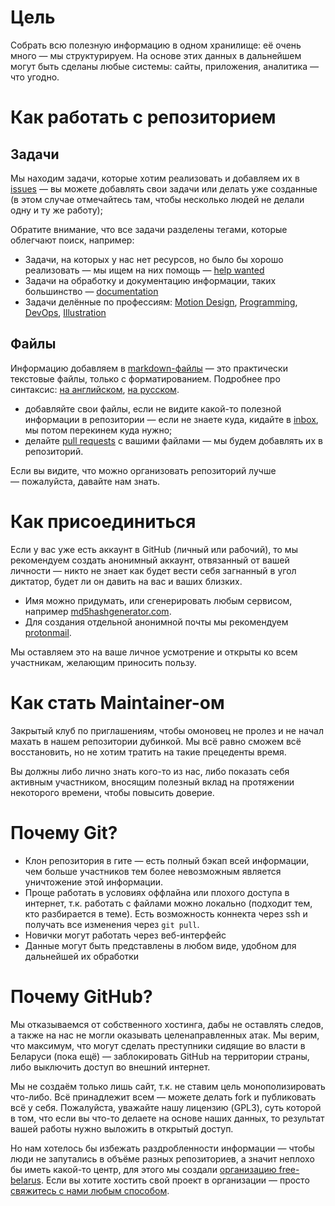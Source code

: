 # Цель

Собрать всю полезную информацию в одном хранилище: её очень много — мы структурируем. На основе этих данных в дальнейшем могут быть сделаны любые системы: сайты, приложения, аналитика — что угодно.

# Как работать с репозиторием

## Задачи

Мы находим задачи, которые хотим реализовать и добавляем их в [issues](https://github.com/free-belarus/info/issues) — вы можете добавлять свои задачи или делать уже созданные (в этом случае отмечайтесь там, чтобы несколько людей не делали одну и ту же работу);

Обратите внимание, что все задачи разделены тегами, которые облегчают поиск, например:

- Задачи, на которых у нас нет ресурсов, но было бы хорошо реализовать — мы ищем на них помощь — [help wanted](https://github.com/free-belarus/info/issues?q=is%3Aissue+is%3Aopen+label%3A%22help+wanted%22)
- Задачи на обработку и документацию информации, таких большинство — [documentation](https://github.com/free-belarus/info/issues?q=is%3Aissue+is%3Aopen+label%3Adocumentation)
- Задачи делённые по профессиям: [Motion Design](https://github.com/free-belarus/info/issues?q=is%3Aissue+is%3Aopen+label%3A%22Motion+Design%22), [Programming](https://github.com/free-belarus/info/issues?q=is%3Aissue+is%3Aopen+label%3AProgramming), [DevOps](https://github.com/free-belarus/info/issues?q=is%3Aissue+is%3Aopen+label%3ADevOps), [Illustration](https://github.com/free-belarus/info/issues?q=is%3Aissue+is%3Aopen+label%3AIllustration)


## Файлы

Информацию добавляем в [markdown-файлы](https://ru.wikipedia.org/wiki/Markdown) — это практически текстовые файлы, только с форматированием. Подробнее про синтаксис: [на английском](https://guides.github.com/features/mastering-markdown/), [на русском](https://guides.hexlet.io/markdown/).

- добавляйте свои файлы, если не видите какой-то полезной информации в репозитории — если не знаете куда, кидайте в [inbox](https://github.com/free-belarus/info/tree/master/inbox), мы потом перекинем куда нужно;
- делайте [pull requests](https://github.com/free-belarus/info/pulls) с вашими файлами — мы будем добавлять их в репозиторий.

Если вы видите, что можно организовать репозиторий лучше — пожалуйста, давайте нам знать.


# Как присоединиться

Если у вас уже есть аккаунт в GitHub (личный или рабочий), то мы рекомендуем создать анонимный аккаунт, отвязанный от вашей личности — никто не знает как будет вести себя загнанный в угол диктатор, будет ли он давить на вас и ваших близких. 

- Имя можно придумать, или сгенерировать любым сервисом, например [md5hashgenerator.com](https://www.md5hashgenerator.com/).
- Для создания отдельной анонимной почты мы рекомендуем [protonmail](https://mail.protonmail.com/create/new).

Мы оставляем это на ваше личное усмотрение и открыты ко всем участникам, желающим приносить пользу.


# Как стать Maintainer-ом

Закрытый клуб по приглашениям, чтобы омоновец не пролез и не начал махать в нашем репозитории дубинкой. Мы всё равно сможем всё восстановить, но не хотим тратить на такие прецеденты время.

Вы должны либо лично знать кого-то из нас, либо показать себя активным участником, вносящим полезный вклад на протяжении некоторого времени, чтобы повысить доверие.


# Почему Git?

- Клон репозитория в гите — есть полный бэкап всей информации, чем больше участников тем более невозможным является уничтожение этой информации.
- Проще работать в условиях оффлайна или плохого доступа в интернет, т.к. работать с файлами можно локально (подходит тем, кто разбирается в теме). Есть возможность коннекта через ssh и получать все изменения через `git pull`.
- Новички могут работать через веб-интерфейс
- Данные могут быть представлены в любом виде, удобном для дальнейшей их обработки


# Почему GitHub?

Мы отказываемся от собственного хостинга, дабы не оставлять следов, а также на нас не могли оказывать целенаправленных атак. Мы верим, что максимум, что могут сделать преступники сидящие во власти в Беларуси (пока ещё) — заблокировать GitHub на территории страны, либо выключить доступ во внешний интернет.

Мы не создаём только лишь сайт, т.к. не ставим цель монополизировать что-либо. Всё принадлежит всем — можете делать fork и публиковать всё у себя. Пожалуйста, уважайте нашу лицензию (GPL3), суть которой в том, что если вы что-то делаете на основе наших данных, то результат вашей работы нужно выложить в открытый доступ.

Но нам хотелось бы избежать раздробленности информации — чтобы люди не запутались в объёме разных репозиториев, а значит неплохо бы иметь какой-то центр, для этого мы создали [организацию free-belarus](https://github.com/free-belarus). Если вы хотите хостить свой проект в организации — просто [свяжитесь с нами любым способом](./feedback.md).
